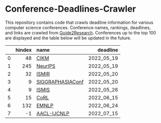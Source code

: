# Conference-Deadlines-Crawler 

 This repository contains code that crawls deadline information for various computer science conferences. Conference names, rankings, deadlines, and links are crawled from [Guide2Research](https://www.guide2research.com/topconf/machine-learning). Conferences up to the top 100 are displayed and the table below will be updated in the future.

|    |   hindex | name                                             |   deadline |
|---:|---------:|:-------------------------------------------------|-----------:|
|  0 |       48 | [CIKM](https://www.cikm2022.org/)                | 2022_05_19 |
|  1 |      245 | [NeurIPS](https://neurips.cc/Conferences/2022/)  | 2022_05_19 |
|  2 |       32 | [ISMIR](https://ismir2022.ismir.net/)            | 2022_05_20 |
|  3 |        9 | [SIGGRAPHASIAConf](https://sa2022.siggraph.org/) | 2022_05_20 |
|  4 |        9 | [ISMIS](https://ismis2022.icar.cnr.it/)          | 2022_05_26 |
|  5 |       15 | [CoRL](https://corl2022.org)                     | 2022_06_15 |
|  6 |      132 | [EMNLP](https://2022.emnlp.org/)                 | 2022_06_24 |
|  7 |       -1 | [AACL-IJCNLP](https://www.aacl2022.org/)         | 2022_07_15 |